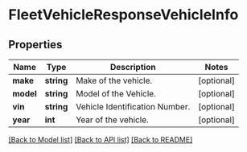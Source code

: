 # FleetVehicleResponseVehicleInfo

## Properties
Name | Type | Description | Notes
------------ | ------------- | ------------- | -------------
**make** | **string** | Make of the vehicle. | [optional] 
**model** | **string** | Model of the Vehicle. | [optional] 
**vin** | **string** | Vehicle Identification Number. | [optional] 
**year** | **int** | Year of the vehicle. | [optional] 

[[Back to Model list]](../README.md#documentation-for-models) [[Back to API list]](../README.md#documentation-for-api-endpoints) [[Back to README]](../README.md)


